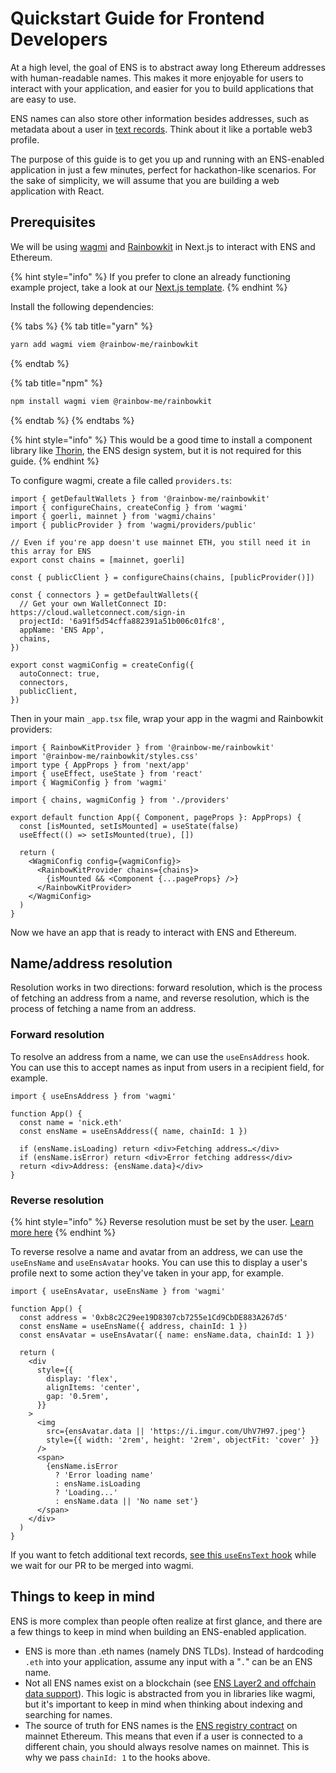 # Quickstart Guide for Frontend Developers

At a high level, the goal of ENS is to abstract away long Ethereum addresses with human-readable names. This makes it more enjoyable for users to interact with your application, and easier for you to build applications that are easy to use.

ENS names can also store other information besides addresses, such as metadata about a user in [text records](../ens-improvement-proposals/ensip-5-text-records). Think about it like a portable web3 profile.

The purpose of this guide is to get you up and running with an ENS-enabled application in just a few minutes, perfect for hackathon-like scenarios. For the sake of simplicity, we will assume that you are building a web application with React.

## Prerequisites

We will be using [wagmi](https://wagmi.sh/) and [Rainbowkit](https://www.rainbowkit.com/) in Next.js to interact with ENS and Ethereum.

{% hint style="info" %}
If you prefer to clone an already functioning example project, take a look at our [Next.js template](https://github.com/ensdomains/frontend-template).
{% endhint %}

Install the following dependencies:

{% tabs %}
{% tab title="yarn" %}

```bash
yarn add wagmi viem @rainbow-me/rainbowkit
```

{% endtab %}

{% tab title="npm" %}

```bash
npm install wagmi viem @rainbow-me/rainbowkit
```

{% endtab %}
{% endtabs %}

{% hint style="info" %}
This would be a good time to install a component library like [Thorin](https://thorin.ens.domains/), the ENS design system, but it is not required for this guide.
{% endhint %}

To configure wagmi, create a file called `providers.ts`:

```tsx
import { getDefaultWallets } from '@rainbow-me/rainbowkit'
import { configureChains, createConfig } from 'wagmi'
import { goerli, mainnet } from 'wagmi/chains'
import { publicProvider } from 'wagmi/providers/public'

// Even if you're app doesn't use mainnet ETH, you still need it in this array for ENS
export const chains = [mainnet, goerli]

const { publicClient } = configureChains(chains, [publicProvider()])

const { connectors } = getDefaultWallets({
  // Get your own WalletConnect ID: https://cloud.walletconnect.com/sign-in
  projectId: '6a91f5d54cffa882391a51b006c01fc8',
  appName: 'ENS App',
  chains,
})

export const wagmiConfig = createConfig({
  autoConnect: true,
  connectors,
  publicClient,
})
```

Then in your main `_app.tsx` file, wrap your app in the wagmi and Rainbowkit providers:

```tsx
import { RainbowKitProvider } from '@rainbow-me/rainbowkit'
import '@rainbow-me/rainbowkit/styles.css'
import type { AppProps } from 'next/app'
import { useEffect, useState } from 'react'
import { WagmiConfig } from 'wagmi'

import { chains, wagmiConfig } from './providers'

export default function App({ Component, pageProps }: AppProps) {
  const [isMounted, setIsMounted] = useState(false)
  useEffect(() => setIsMounted(true), [])

  return (
    <WagmiConfig config={wagmiConfig}>
      <RainbowKitProvider chains={chains}>
        {isMounted && <Component {...pageProps} />}
      </RainbowKitProvider>
    </WagmiConfig>
  )
}
```

Now we have an app that is ready to interact with ENS and Ethereum.

## Name/address resolution

Resolution works in two directions: forward resolution, which is the process of fetching an address from a name, and reverse resolution, which is the process of fetching a name from an address.

### Forward resolution

To resolve an address from a name, we can use the `useEnsAddress` hook. You can use this to accept names as input from users in a recipient field, for example.

```tsx
import { useEnsAddress } from 'wagmi'

function App() {
  const name = 'nick.eth'
  const ensName = useEnsAddress({ name, chainId: 1 })

  if (ensName.isLoading) return <div>Fetching address…</div>
  if (ensName.isError) return <div>Error fetching address</div>
  return <div>Address: {ensName.data}</div>
}
```

### Reverse resolution

{% hint style="info" %}
Reverse resolution must be set by the user. [Learn more here](../contract-api-reference/reverseregistrar)
{% endhint %}

To reverse resolve a name and avatar from an address, we can use the `useEnsName` and `useEnsAvatar` hooks. You can use this to display a user's profile next to some action they've taken in your app, for example.

```tsx
import { useEnsAvatar, useEnsName } from 'wagmi'

function App() {
  const address = '0xb8c2C29ee19D8307cb7255e1Cd9CbDE883A267d5'
  const ensName = useEnsName({ address, chainId: 1 })
  const ensAvatar = useEnsAvatar({ name: ensName.data, chainId: 1 })

  return (
    <div
      style={{
        display: 'flex',
        alignItems: 'center',
        gap: '0.5rem',
      }}
    >
      <img
        src={ensAvatar.data || 'https://i.imgur.com/UhV7H97.jpeg'}
        style={{ width: '2rem', height: '2rem', objectFit: 'cover' }}
      />
      <span>
        {ensName.isError
          ? 'Error loading name'
          : ensName.isLoading
          ? 'Loading...'
          : ensName.data || 'No name set'}
      </span>
    </div>
  )
}
```

If you want to fetch additional text records, [see this `useEnsText` hook](https://gist.github.com/gskril/b144d3edaab82e5f31c78b94ba61f872) while we wait for our PR to be merged into wagmi.

## Things to keep in mind

ENS is more complex than people often realize at first glance, and there are a few things to keep in mind when building an ENS-enabled application.

- ENS is more than .eth names (namely DNS TLDs). Instead of hardcoding `.eth` into your application, assume any input with a "`.`" can be an ENS name.
- Not all ENS names exist on a blockchain (see [ENS Layer2 and offchain data support](./ens-l2-offchain)). This logic is abstracted from you in libraries like wagmi, but it's important to keep in mind when thinking about indexing and searching for names.
- The source of truth for ENS names is the [ENS registry contract](../contract-api-reference/ens) on mainnet Ethereum. This means that even if a user is connected to a different chain, you should always resolve names on mainnet. This is why we pass `chainId: 1` to the hooks above.
